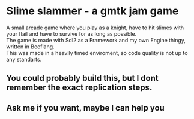 # Slime slammer - a gmtk jam game
A small arcade game where you play as a knight, have to hit slimes with your flail and have to survive for as long as possible.  
The game is made with Sdl2 as a Framework and my own Engine thingy, written in Beeflang.  
This was made in a heavily timed enviroment, so code quality is not up to any standarts.  

## You could probably build this, but I dont remember the exact replication steps.
## Ask me if you want, maybe I can help you

